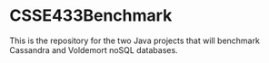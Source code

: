 CSSE433Benchmark
================
This is the repository for the two Java projects that will benchmark Cassandra and Voldemort noSQL databases.